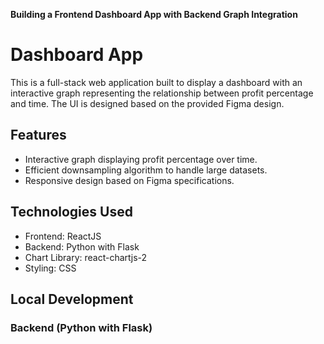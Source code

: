 **Building a Frontend Dashboard App with Backend Graph Integration**

# Dashboard App

This is a full-stack web application built to display a dashboard with an interactive graph representing the relationship between profit percentage and time. The UI is designed based on the provided Figma design.

## Features

- Interactive graph displaying profit percentage over time.
- Efficient downsampling algorithm to handle large datasets.
- Responsive design based on Figma specifications.

## Technologies Used

- Frontend: ReactJS
- Backend: Python with Flask
- Chart Library: react-chartjs-2
- Styling: CSS

## Local Development

### Backend (Python with Flask)

